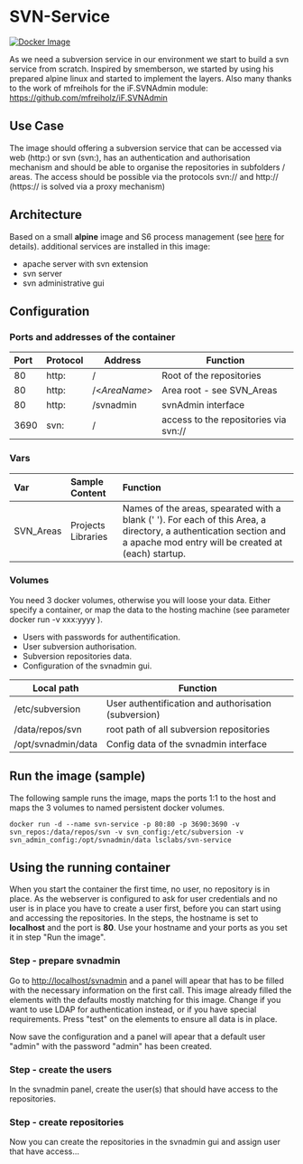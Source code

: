 # SVN-Service

[![Docker Image](https://img.shields.io/badge/docker%20image-available-green.svg)](https://hub.docker.com/r/lsclabs/svn-service/)

As we need a subversion service in our environment we start to build a svn service from scratch.
Inspired by smemberson, we started by using his prepared alpine linux and started to implement the layers. Also many thanks to the work of mfreihols for the iF.SVNAdmin module: https://github.com/mfreiholz/iF.SVNAdmin

## Use Case

The image should offering a subversion service that can be accessed via web (http:) or svn (svn:),
 has an authentication and authorisation mechanism and should be able to organise the repositories in subfolders / areas.
The access should be possible via the protocols svn:// and http:// (https:// is solved via a proxy mechanism)

## Architecture

Based on a small **alpine** image and S6 process management (see [here](https://github.com/smebberson/docker-alpine) for details). additional services are installed in this image:

- apache server with svn extension
- svn server
- svn administrative gui

## Configuration

### Ports and addresses of the container

| Port | Protocol | Address | Function  |
| :--- | -------- | ------- | --------- |
| 80   | http:    | /       | Root of the repositories         |
| 80   | http:    | /\<*AreaName*> | Area root - see SVN_Areas |
| 80   | http:    | /svnadmin      | svnAdmin interface        |
| 3690 | svn:     | /              | access to the repositories via svn:// |

### Vars

| Var       | Sample Content     | Function           |
| :-------- | :----------------- | :----------------- |
| SVN_Areas | Projects Libraries | Names of the areas, spearated with a blank (' '). For each of this Area, a directory, a authentication section and a apache mod entry will be created at (each) startup. |

### Volumes

You need 3 docker volumes, otherwise you will loose your data. Either specify a container, or map the data to the hosting machine (see parameter docker run -v xxx:yyyy ).

- Users with passwords for authentification.
- User subversion authorisation.
- Subversion repositories data.
- Configuration of the svnadmin gui.

|Local path         | Function|
|----------------   |----------|  
|/etc/subversion    | User authentification and authorisation (subversion)|
|/data/repos/svn    | root path of all subversion repositories
|/opt/svnadmin/data | Config data of the svnadmin interface

## Run the image (sample)

The following sample runs the image, maps the ports 1:1 to the host and maps the 3 volumes to named persistent docker volumes.

```en
docker run -d --name svn-service -p 80:80 -p 3690:3690 -v svn_repos:/data/repos/svn -v svn_config:/etc/subversion -v svn_admin_config:/opt/svnadmin/data lsclabs/svn-service
```

## Using the running container

When you start the container the first time, no user, no repository is in place. As the webserver is configured to ask for user credentials and no user is in place you have to create a user first, before you can start using and accessing the repositories.
In the steps, the hostname is set to **localhost** and the port is **80**. Use your hostname and your ports as you set it in step "Run the image".

### Step - prepare svnadmin

Go to [http://localhost/svnadmin](http://localhost/svnadmin) and a panel will apear that has to be filled with the necessary information on the first call. This image already filled the elements with the defaults mostly matching for this image.
Change if you want to use LDAP for authentication instead, or if you have special requirements.
Press "test" on the elements to ensure all data is in place.

Now save the configuration and a panel will apear that a default user "admin" with the password "admin" has been created.

### Step - create the users

In the svnadmin panel, create the user(s) that should have access to the repositories.

### Step - create repositories

Now you can create the repositories in the svnadmin gui and assign user that have access...
